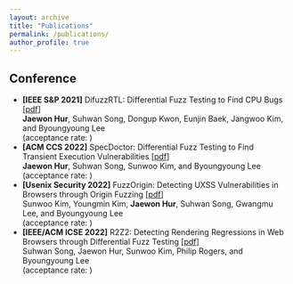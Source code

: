 ```yaml
---
layout: archive
title: "Publications"
permalink: /publications/
author_profile: true
---
```


## Conference

* **[IEEE S&P 2021]** DifuzzRTL: Differential Fuzz Testing to Find CPU Bugs [[pdf](https://jaewonhur.github.io/files/difuzzrtl.pdf)]\
    **Jaewon Hur**, Suhwan Song, Dongup Kwon, Eunjin Baek, Jangwoo Kim, and Byoungyoung Lee\
    (acceptance rate: )
* **[ACM CCS 2022]** SpecDoctor: Differential Fuzz Testing to Find Transient Execution Vulnerabilities [[pdf](https://jaewonhur.github.io/files/specdoctor.pdf)]\
    **Jaewon Hur**, Suhwan Song, Sunwoo Kim, and Byoungyoung Lee\
    (acceptance rate: )
* **[Usenix Security 2022]** FuzzOrigin: Detecting UXSS Vulnerabilities in Browsers through Origin Fuzzing [[pdf](https://jaeonhur.github.io/files/fuzzorigin.pdf)]\
    Sunwoo Kim, Youngmin Kim, **Jaewon Hur**, Suhwan Song, Gwangmu Lee, and Byoungyoung Lee\
    (acceptance rate: )
* **[IEEE/ACM ICSE 2022]** R2Z2: Detecting Rendering Regressions in Web Browsers through Differential Fuzz Testing [[pdf](https://jaeonhur.github.io/files/r2z2.pdf)]\
    Suhwan Song, Jaewon Hur, Sunwoo Kim, Philip Rogers, and Byoungyoung Lee\
    (acceptance rate: )
